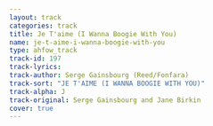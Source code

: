 ```yaml
---
layout: track
categories: track
title: Je T'aime (I Wanna Boogie With You)
name: je-t-aime-i-wanna-boogie-with-you
type: ahfow_track
track-id: 197
track-lyrics: 
track-author: Serge Gainsbourg (Reed/Fonfara)
track-sort: "JE T'AIME (I WANNA BOOGIE WITH YOU)"
track-alpha: J
track-original: Serge Gainsbourg and Jane Birkin
cover: true
---
```

